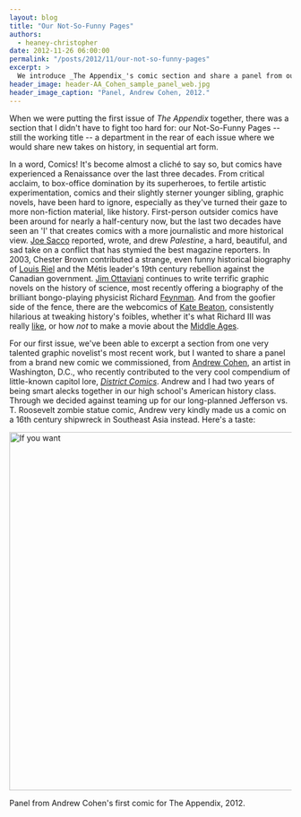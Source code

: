 ```yaml
---
layout: blog
title: "Our Not-So-Funny Pages"
authors:
  - heaney-christopher
date: 2012-11-26 06:00:00
permalink: "/posts/2012/11/our-not-so-funny-pages"
excerpt: >
  We introduce _The Appendix_'s comic section and share a panel from our first issue, drawn by Andrew Cohen.
header_image: header-AA_Cohen_sample_panel_web.jpg
header_image_caption: "Panel, Andrew Cohen, 2012."
---
```

When we were putting the first issue of _The Appendix_ together, there was a section that I didn't have to fight too hard for: our Not-So-Funny Pages -- still the working title -- a department in the rear of each issue where we would share new takes on history, in sequential art form.

In a word, Comics! It's become almost a cliché to say so, but comics have experienced a Renaissance over the last three decades. From critical acclaim, to box-office domination by its superheroes, to fertile artistic experimentation, comics and their slightly sterner younger sibling, graphic novels, have been hard to ignore, especially as they've turned their gaze to more non-fiction material, like history.  First-person outsider comics have been around for nearly a half-century now, but the last two decades have seen an 'I' that creates comics with a more journalistic and more historical view. [Joe Sacco](http://www.fantagraphics.com/browse-shop/joe-sacco-2.html?vmcchk=1) reported, wrote, and drew _Palestine_, a hard, beautiful, and sad take on a conflict that has stymied the best magazine reporters. In 2003, Chester Brown contributed a strange, even funny historical biography of [Louis Riel](http://www.amazon.com/Louis-Riel-Comic-Strip-Chester-Brown/dp/1894937899) and the Métis leader's 19th century rebellion against the Canadian government. [Jim Ottaviani](http://www.gt-labs.com/) continues to write terrific graphic novels on the history of science, most recently offering a biography of the brilliant bongo-playing physicist Richard [Feynman](http://www.gt-labs.com/feynman.html). And from the goofier side of the fence, there are the webcomics of [Kate Beaton](http://www.harkavagrant.com/), consistently hilarious at tweaking history's foibles, whether it's what Richard III was really [like](http://www.harkavagrant.com/index.php?id=50), or how _not_ to make a movie about the [Middle Ages](http://www.harkavagrant.com/index.php?id=342).

For our first issue, we've been able to excerpt a section from one very talented graphic novelist's most recent work, but I wanted to share a panel from a brand new comic we commissioned, from [Andrew Cohen](http://howzitfunnies.blogspot.com/), an artist in Washington, D.C., who recently contributed to the very cool compendium of little-known capitol lore, [_District Comics_](http://www.amazon.com/District-Comics-Unconventional-History-Washington/dp/1555917518/ref=sr_1_1?ie=UTF8&qid=1346929841&sr=8-1&keywords=district+comics). Andrew and I had two years of being smart alecks together in our high school's American history class. Through we decided against teaming up for our long-planned Jefferson vs. T. Roosevelt zombie statue comic, Andrew very kindly made us a comic on a 16th century shipwreck in Southeast Asia instead. Here's a taste:

<div class="inline-image">
    <a rel="lightbox" href="http://s3.amazonaws.com/appendixjournal-images/images/attachments/000/000/062/large/AA_Cohen_sample_panel_web.jpg?1353939217"><img src=" http://s3.amazonaws.com/appendixjournal-images/images/attachments/000/000/062/medium/AA_Cohen_sample_panel_web.jpg?1353939217" width="640" alt="If you want" /></a>
    <p class="caption">
        <span class="credit"></span>
        Panel from Andrew Cohen's first comic for The Appendix, 2012.
    </p>
</div>